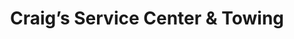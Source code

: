 ---
title: "Craig’s Service Center & Towing"
url: /charlottesville/craigs-service-center-and-towing/
shop: car repair
---